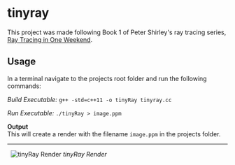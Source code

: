 # tinyray

This project was made following Book 1 of Peter Shirley's ray tracing series, [Ray Tracing in One Weekend](https://raytracing.github.io/books/RayTracingInOneWeekend.html). 

## Usage
In a terminal navigate to the projects root folder and run the following commands:

*Build Executable:*
`g++ -std=c++11 -o tinyRay tinyray.cc` 

*Run Executable:* `./tinyRay > image.ppm`

**Output**  
This will create a render with the filename `image.ppm` in the projects folder.

---
&nbsp;
![tinyRay Render](assets/image.jpeg)
*tinyRay Render*